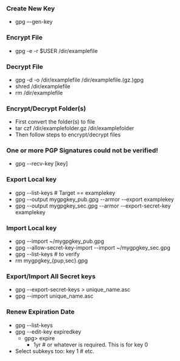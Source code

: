 ### Create New Key
- gpg –-gen-key

### Encrypt File
- gpg -e -r $USER /dir/examplefile

### Decrypt File
- gpg -d -o /dir/examplefile /dir/examplefile.(gz.)gpg
- shred /dir/examplefile
- rm /dir/examplefile

### Encrypt/Decrypt Folder(s)
- First convert the folder(s) to file
- tar czf /dir/examplefolder.gz /dir/examplefolder
- Then follow steps to encrypt/decrypt files

### One or more PGP Signatures could not be verified!
- gpg --recv-key [key]

### Export Local key
- gpg --list-keys # Target == examplekey
- gpg --output mygpgkey_pub.gpg --armor --export examplekey
- gpg --output mygpgkey_sec.gpg --armor --export-secret-key examplekey

### Import Local key
- gpg --import ~/mygpgkey_pub.gpg
- gpg --allow-secret-key-import --import ~/mygpgkey_sec.gpg
- gpg --list-keys # to verify
- rm mygpgkey\_{pup,sec}.gpg

### Export/Import All Secret keys
- gpg --export-secret-keys > unique_name.asc
- gpg --import unique_name.asc

### Renew Expiration Date
- gpg --list-keys
- gpg --edit-key expiredkey
    - gpg> expire
        - 1yr # or whatever is required.  This is for key 0
- Select subkeys too: key 1 # etc.

